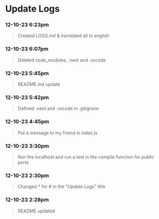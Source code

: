 
# Update Logs #

### 12-10-23 6:23pm
> Created LOGS.md & translated all to english

### 12-10-23 6:07pm
> Deleted node_modules, .next and .vscode

### 12-10-23 5:45pm
> README.md update

### 12-10-23 5:42pm
> Defined .next and .vscode in .gitignore

### 12-10-23 4:45pm
> Put a message to my friend in index.js

### 12-10-23 3:30pm
> Run the localhost and run a test in the compile function for public ports

### 12-10-23 2:30pm
> Changed * for # in the "Update Logs" title

### 12-10-23 2:28pm
> README updated